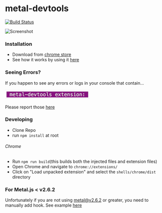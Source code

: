 # metal-devtools
[![Build Status](https://travis-ci.org/metal/metal-devtools.svg?branch=master)](https://travis-ci.org/metal/metal-devtools)

![Screenshot](images/screenshot.gif)

### Installation
* Download from [chrome store](https://chrome.google.com/webstore/detail/metaljs-developer-tools/fagnjmppkokolnbloalifcmcooldhiik)
* See how it works by using it [here](https://metal.github.io/metal-devtools/)

### Seeing Errors?
If you happen to see any errors or logs in your console that contain...

![Screenshot](images/console_warning.png)

Please report those [here](https://github.com/metal/metal-devtools/issues/new)

### Developing
* Clone Repo
* run `npm install` at root

###### Chrome
* Run `npm run build`(this builds both the injected files and extension files)
* Open Chrome and navigate to `chrome://extensions/`
* Click on "Load unpacked extension" and select the `shells/chrome/dist` directory

### For Metal.js < v2.6.2
Unfortunately if you are not using metal@v2.6.2 or greater, you need to manually add hook. See example [here](https://github.com/metal/metal.js/commit/06b837b9e2e6b072e66064308476d2f7661fa09c)
